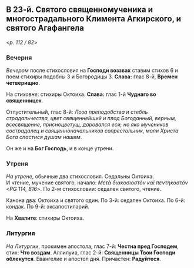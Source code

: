 ## В 23-й. Святого священномученика и многострадального Климента Агкирского, и святого Агафангела

<*p. 112 / 82*>

### Вечерня

*Вечером* после стихословия на **Господи воззвах** ставим стихов 6 и поем стихиры подобны 3 и 
Богородицы 3. **Слава:** глас 8-й, **Времен четверищно**.  

На *стиховне*: стихиры Октоиха. **Слава:** глас 1-й **Чуднаго во священницех**.  

Отпустительный, глас 8-й: *Лоза преподобства и стебль страдальчества, цвет священнейший и плод Богоданный, 
верным, всесвященне, присноцветущ, даровался еси, но яко мучеников сострадалец и священноначальников 
сопрестольник, моли Христа Бога спастися душам нашим*. 

Он же и на **Бог Господь**, и в конце утрени. 

### Утреня

*На утрене*, обычные два стихословия. Седальны Октоиха.  
И чтение, мучение святого, начало: *Μετὰ διακοσιοστὸν καὶ πεντηκοστόν* <*PG 114, 816*>. 
По 2-м стихословии: седален святого, чтение.  

Канона два: Октоиха и святого один. 
По 3-й: седален Октоиха. 
По 6-й: кондак. 
По 9-й: эксапостиларий. 

На **Хвалите**: стихиры Октоиха.    

### Литургия

*На Литургии*, прокимен апостола, глас 7-й: **Честна пред Господем**, стих: **Что воздам**. 
Аллилуиа, глас 2-й: **Священницы Твои Господи облекутся**. 
Евангелие и апостол дня. 
Причастен: **Радуйтеся**. 
